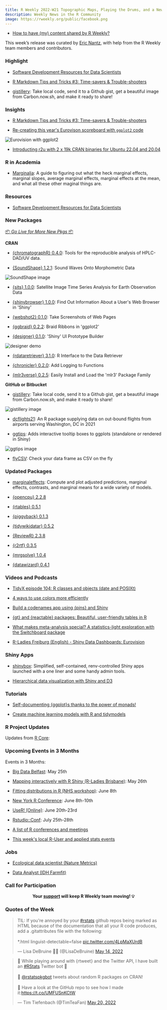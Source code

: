 ```yaml
---
title: R Weekly 2022-W21 Topographic Maps, Playing the Drums, and a New R4DS Chapter
description: Weekly News in the R Community
image: https://rweekly.org/public/facebook.png
---
```


+ [How to have (my) content shared by R Weekly?](https://github.com/rweekly/rweekly.org#how-to-have-my-content-shared-by-r-weekly)

This week’s release was curated by [Eric Nantz](https://r-podcast.org), with help from the R Weekly team members and contributors.

### Highlight

+ [Software Development Resources for Data Scientists](https://www.rstudio.com/blog/software-development-resources-for-data-scientists/)

+ [R Markdown Tips and Tricks #3: Time-savers & Trouble-shooters](https://www.rstudio.com/blog/r-markdown-tips-and-tricks-3-time-savers/)

+ [gistillery](https://jthomasmock.github.io/gistillery/): Take local code, send it to a Github gist, get a beautiful image from Carbon.now.sh, and make it ready to share!

### Insights

+ [R Markdown Tips and Tricks #3: Time-savers & Trouble-shooters](https://www.rstudio.com/blog/r-markdown-tips-and-tricks-3-time-savers/)

+ [Re-creating this year's Eurovison scoreboard with `ggplot2` code](https://github.com/gkaramanis/tidytuesday/tree/master/2022/2022-week_20)

![Eurovision with ggplot2](https://raw.githubusercontent.com/rweekly/image/master/2022/W21/eurovision_600.png)

+ [Introducting r2u with 2 x 19k CRAN binaries for Ubuntu 22.04 and 20.04](http://dirk.eddelbuettel.com/blog/2022/05/21/)

### R in Academia

+ [Marginalia](https://www.andrewheiss.com/blog/2022/05/20/marginalia): A guide to figuring out what the heck marginal effects, marginal slopes, average marginal effects, marginal effects at the mean, and what all these other maginal things are.

### Resources

+ [Software Development Resources for Data Scientists](https://www.rstudio.com/blog/software-development-resources-for-data-scientists/)

### New Packages

<p class="added-hostname"><a href="https://rweekly.org/live" target="_blank" class="externalLink">📦 <i>Go Live for More New Pkgs</i> 📦</a></p>

**CRAN**

+ [{chromatographR} 0.4.0](https://ethanbass.github.io/chromatographR): Tools for the reproducible analysis of HPLC-DAD/UV data.

+ [{SoundShape} 1.2.1](https://cran.r-project.org/package=SoundShape): Sound Waves Onto Morphometric Data

![SoundShape image](https://raw.githubusercontent.com/rweekly/image/master/2022/W21/README-Fig2-2D-spectros-1_600.png)

+ [{sits} 1.0.0](https://cran.r-project.org/package=sits): Satellite Image Time Series Analysis for Earth Observation Data

+ [{shinybrowser} 1.0.0](https://cran.r-project.org/package=shinybrowser): Find Out Information About a User's Web Browser in 'Shiny'

+ [{webshot2} 0.1.0](https://cran.r-project.org/package=webshot2): Take Screenshots of Web Pages

+ [{ggbraid} 0.2.2](https://cran.r-project.org/package=ggbraid): Braid Ribbons in 'ggplot2'

+ [{designer} 0.1.0](https://cran.r-project.org/package=designer): 'Shiny' UI Prototype Builder

![designer demo](https://raw.githubusercontent.com/rweekly/image/master/2022/W21/example_app_600.gif)

+ [{rdataretriever} 3.1.0](https://cran.r-project.org/package=rdataretriever): R Interface to the Data Retriever

+ [{chronicler} 0.2.0](https://cran.r-project.org/package=chronicler): Add Logging to Functions

+ [{mlr3verse} 0.2.5](https://cran.r-project.org/package=mlr3verse): Easily Install and Load the 'mlr3' Package Family

**GitHub or Bitbucket**

+ [gistillery](https://jthomasmock.github.io/gistillery/): Take local code, send it to a Github gist, get a beautiful image from Carbon.now.sh, and make it ready to share!

![gistillery image](https://raw.githubusercontent.com/rweekly/image/master/2022/W21/gistillery_600.png)

+ [dcflights21](https://github.com/simonpcouch/dcflights21): An R package supplying data on out-bound flights from airports serving Washington, DC in 2021

+ [ggtips](https://github.com/Roche/ggtips): Adds interactive tooltip boxes to ggplots (standalone or rendered in Shiny)

![ggtips image](https://raw.githubusercontent.com/rweekly/image/master/2022/W21/ggtips_600.png)

+ [flyCSV](https://github.com/aseyq/flyCSV): Check your data frame as CSV on the fly

### Updated Packages

+ [marginaleffects](https://vincentarelbundock.github.io/marginaleffects/): Compute and plot adjusted predictions, marginal effects, contrasts, and marginal means for a wide variety of models.

+ [{opencpu} 2.2.8](https://cran.r-project.org/package=opencpu)

+ [{rtables} 0.5.1](https://cran.r-project.org/package=rtables)

+ [{piggyback} 0.1.3](https://cran.r-project.org/package=piggyback)

+ [{tidywikidatar} 0.5.2](https://cran.r-project.org/package=tidywikidatar)

+ [{ReviewR} 2.3.8](https://cran.r-project.org/package=ReviewR)

+ [{r2rtf} 0.3.5](https://cran.r-project.org/package=r2rtf)

+ [{mrgsolve} 1.0.4](https://cran.r-project.org/package=mrgsolve)

+ [{datawizard} 0.4.1](https://cran.r-project.org/package=datawizard)

### Videos and Podcasts

+ [TidyX episode 104: R classes and objects (date and POSIXt)](https://www.youtube.com/watch?v=atJGAE6k-p0)

+ [4 ways to use colors more efficiently](https://www.youtube.com/watch?v=XqS6OUUgzIs)

+ [Build a codenames app using {pins} and Shiny](https://www.youtube.com/watch?v=MQ5L3TSQVys)

+ [{gt} and {reactable} packages: Beautiful, user-friendly tables in R](https://www.youtube.com/watch?v=umDcIP5sB6g)

+ [What makes meta-analysis special? A statistics-light exploration with the Switchboard package](https://www.youtube.com/watch?v=3XkC_jetn-U)

+ [R-Ladies Freiburg (English) - Shiny Data Dashboards: Eurovision](https://www.youtube.com/watch?v=UGTTqhxaICU)

### Shiny Apps

+ [shinybox](https://github.com/qfes/shinybox_public): Simplified, self-contained, renv-controlled Shiny apps launched with a one liner and some handy admin tools.

+ [Hierarchical data visualization with Shiny and D3](https://laustep.github.io/stlahblog/posts/HierarchicalDataViz.html)

### Tutorials

+ [Self-documenting {ggplot}s thanks to the power of monads!](https://www.brodrigues.co/blog/2022-05-15-self_doc_ggplot)

+ [Create machine learning models with R and tidymodels](https://docs.microsoft.com/en-us/learn/paths/machine-learning-with-r/)

<!--<div class="post-more-begin></div><div class="post-more-end"></div>-->

### R Project Updates

Updates from [R Core](http://developer.r-project.org/blosxom.cgi/R-devel/NEWS):

### Upcoming Events in 3 Months

Events in 3 Months:

+ [Big Data Belfast](https://www.bigdatabelfast.com/): May 25th

+ [Mapping interactively with R Shiny (R-Ladies Brisbane)](https://www.meetup.com/rladies-brisbane/events/285712871/): May 26th

+ [Fitting distributions in R (NHS workshop)](https://www.eventbrite.co.uk/e/nhs-r-workshop-fitting-distributions-in-r-june-2022-tickets-338906667967?aff=estw&utm-campaign=social&utm-content=attendeeshare&utm-medium=discovery&utm-source=tw&utm-term=listing): June 8th

+ [New York R Conference](https://rstats.ai/nyr/): June 8th-10th

+ [UseR! (Online)](https://user2022.r-project.org/): June 20th-23rd

+ [Rstudio::Conf](https://www.rstudio.com/conference/): July 25th-28th

+ [A list of R conferences and meetings](https://jumpingrivers.github.io/meetingsR/events.html)

+ [This week's local R-User and applied stats events](https://community.rstudio.com/c/irl)

### Jobs

+ [Ecological data scientist (Nature Metrics)](https://naturemetrics.breezy.hr/p/7d5f82fdfb3501-ecological-data-scientist)

+ [Data Analyst (IDH Farmfit)](https://www.idhsustainabletrade.com/job/data-analyst/)

### Call for Participation

<p class="hide-support added-hostname support-rweekly" style="text-align: center;font-weight: bold;">Your <a class="non-visited externalLink" href="https://www.patreon.com/rweekly" onclick="pas(this)">support</a> will keep R Weekly team moving! 💡</p>

###  Quotes of the Week

<blockquote class="twitter-tweet"><p lang="en" dir="ltr">TIL: If you&#39;re annoyed by your <a href="https://twitter.com/hashtag/rstats?src=hash&amp;ref_src=twsrc%5Etfw">#rstats</a> github repos being marked as HTML because of the documentation that all your R code produces, add a .gitattributes file with the following:<br><br>*.html linguist-detectable=false <a href="https://t.co/4LpMaXUrdB">pic.twitter.com/4LpMaXUrdB</a></p>&mdash; Lisa DeBruine 🏳️‍🌈 (@LisaDeBruine) <a href="https://twitter.com/LisaDeBruine/status/1525428061029732354?ref_src=twsrc%5Etfw">May 14, 2022</a></blockquote> <script async src="https://platform.twitter.com/widgets.js" charset="utf-8"></script>  

<blockquote class="twitter-tweet" data-partner="tweetdeck"><p lang="en" dir="ltr">📢 While playing around with {rtweet} and the Twitter API, I have built an <a href="https://twitter.com/hashtag/RStats?src=hash&amp;ref_src=twsrc%5Etfw">#RStats</a> Twitter bot 🎉<br><br>🤖 <a href="https://twitter.com/rstatspkgbot?ref_src=twsrc%5Etfw">@rstatspkgbot</a> tweets about random R packages on CRAN! <br><br>🔗 Have a look at the GitHub repo to see how I made it:<a href="https://t.co/UMFUSnKCtW">https://t.co/UMFUSnKCtW</a></p>&mdash; Tim Tiefenbach (@TimTeaFan) <a href="https://twitter.com/TimTeaFan/status/1527672205328453647?ref_src=twsrc%5Etfw">May 20, 2022</a></blockquote>  
